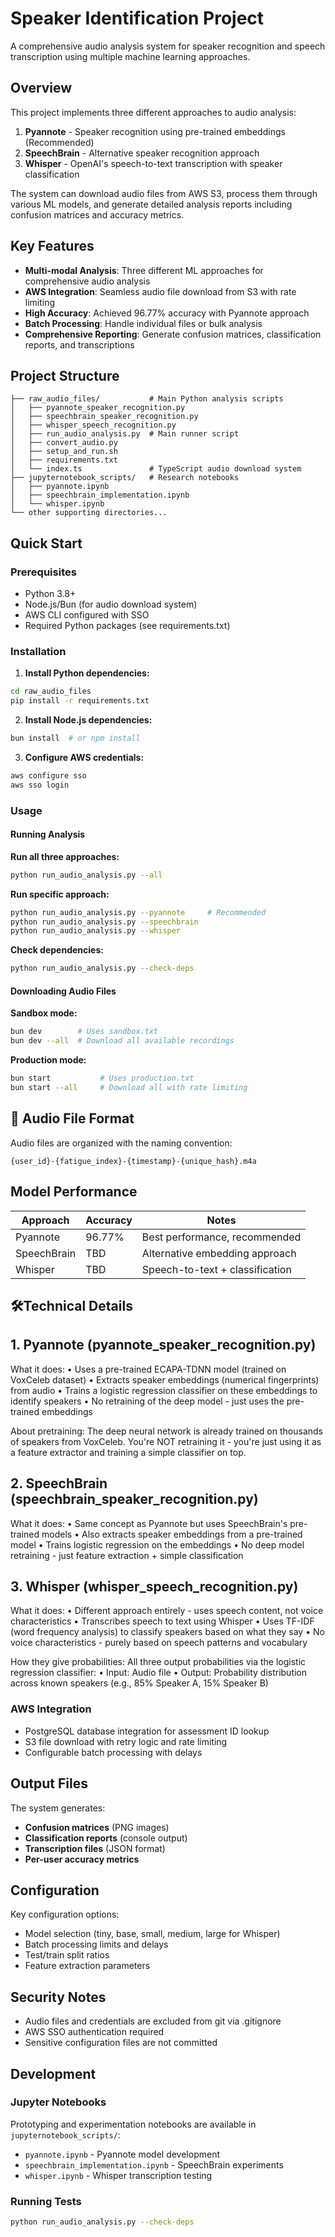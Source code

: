 # Speaker Identification Project

A comprehensive audio analysis system for speaker recognition and speech transcription using multiple machine learning approaches.

## Overview

This project implements three different approaches to audio analysis:
1. **Pyannote** - Speaker recognition using pre-trained embeddings (Recommended)
2. **SpeechBrain** - Alternative speaker recognition approach
3. **Whisper** - OpenAI's speech-to-text transcription with speaker classification

The system can download audio files from AWS S3, process them through various ML models, and generate detailed analysis reports including confusion matrices and accuracy metrics.

## Key Features

- **Multi-modal Analysis**: Three different ML approaches for comprehensive audio analysis
- **AWS Integration**: Seamless audio file download from S3 with rate limiting
- **High Accuracy**: Achieved 96.77% accuracy with Pyannote approach
- **Batch Processing**: Handle individual files or bulk analysis
- **Comprehensive Reporting**: Generate confusion matrices, classification reports, and transcriptions

## Project Structure

```
├── raw_audio_files/           # Main Python analysis scripts
│   ├── pyannote_speaker_recognition.py
│   ├── speechbrain_speaker_recognition.py  
│   ├── whisper_speech_recognition.py
│   ├── run_audio_analysis.py  # Main runner script
│   ├── convert_audio.py
│   ├── setup_and_run.sh
│   ├── requirements.txt
│   └── index.ts               # TypeScript audio download system
├── jupyternotebook_scripts/   # Research notebooks
│   ├── pyannote.ipynb
│   ├── speechbrain_implementation.ipynb
│   └── whisper.ipynb
└── other supporting directories...
```

## Quick Start

### Prerequisites

- Python 3.8+
- Node.js/Bun (for audio download system)
- AWS CLI configured with SSO
- Required Python packages (see requirements.txt)

### Installation

1. **Install Python dependencies:**
```bash
cd raw_audio_files
pip install -r requirements.txt
```

2. **Install Node.js dependencies:**
```bash
bun install  # or npm install
```

3. **Configure AWS credentials:**
```bash
aws configure sso
aws sso login
```

### Usage

#### Running Analysis

**Run all three approaches:**
```bash
python run_audio_analysis.py --all
```

**Run specific approach:**
```bash
python run_audio_analysis.py --pyannote     # Recommended
python run_audio_analysis.py --speechbrain  
python run_audio_analysis.py --whisper      
```

**Check dependencies:**
```bash
python run_audio_analysis.py --check-deps
```

#### Downloading Audio Files

**Sandbox mode:**
```bash
bun dev        # Uses sandbox.txt
bun dev --all  # Download all available recordings
```

**Production mode:**
```bash
bun start           # Uses production.txt
bun start --all     # Download all with rate limiting
```

## 🎵 Audio File Format

Audio files are organized with the naming convention:
```
{user_id}-{fatigue_index}-{timestamp}-{unique_hash}.m4a
```

## Model Performance

| Approach | Accuracy | Notes |
|----------|----------|-------|
| Pyannote | 96.77% | Best performance, recommended |
| SpeechBrain | TBD | Alternative embedding approach |
| Whisper | TBD | Speech-to-text + classification |

## 🛠Technical Details

## 1. Pyannote (pyannote_speaker_recognition.py) ##
What it does:
•  Uses a pre-trained ECAPA-TDNN model (trained on VoxCeleb dataset)
•  Extracts speaker embeddings (numerical fingerprints) from audio
•  Trains a logistic regression classifier on these embeddings to identify speakers
•  No retraining of the deep model - just uses the pre-trained embeddings

About pretraining: The deep neural network is already trained on thousands of speakers from VoxCeleb. You're NOT retraining it - you're just using it as a feature extractor and training a simple classifier on top.

## 2. SpeechBrain (speechbrain_speaker_recognition.py) ## 
What it does:
•  Same concept as Pyannote but uses SpeechBrain's pre-trained models
•  Also extracts speaker embeddings from a pre-trained model
•  Trains logistic regression on the embeddings
•  No deep model retraining - just feature extraction + simple classification

## 3. Whisper (whisper_speech_recognition.py) ##
What it does:
•  Different approach entirely - uses speech content, not voice characteristics
•  Transcribes speech to text using Whisper
•  Uses TF-IDF (word frequency analysis) to classify speakers based on what they say
•  No voice characteristics - purely based on speech patterns and vocabulary

How they give probabilities:
All three output probabilities via the logistic regression classifier:
•  Input: Audio file
•  Output: Probability distribution across known speakers (e.g., 85% Speaker A, 15% Speaker B)

### AWS Integration
- PostgreSQL database integration for assessment ID lookup
- S3 file download with retry logic and rate limiting
- Configurable batch processing with delays

## Output Files

The system generates:
- **Confusion matrices** (PNG images)
- **Classification reports** (console output)
- **Transcription files** (JSON format)
- **Per-user accuracy metrics**

## Configuration

Key configuration options:
- Model selection (tiny, base, small, medium, large for Whisper)
- Batch processing limits and delays
- Test/train split ratios
- Feature extraction parameters

## Security Notes

- Audio files and credentials are excluded from git via .gitignore
- AWS SSO authentication required
- Sensitive configuration files are not committed

## Development

### Jupyter Notebooks
Prototyping and experimentation notebooks are available in `jupyternotebook_scripts/`:
- `pyannote.ipynb` - Pyannote model development
- `speechbrain_implementation.ipynb` - SpeechBrain experiments  
- `whisper.ipynb` - Whisper transcription testing

### Running Tests
```bash
python run_audio_analysis.py --check-deps
```
